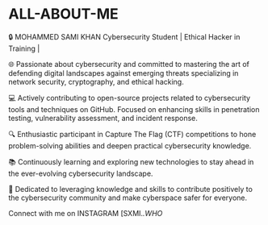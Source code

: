 # ALL-ABOUT-ME
🔒 MOHAMMED SAMI KHAN
Cybersecurity Student | Ethical Hacker in Training | 

🌐 Passionate about cybersecurity and committed to mastering the art of defending digital landscapes against emerging threats specializing in network security, cryptography, and ethical hacking.

💻 Actively contributing to open-source projects related to cybersecurity tools and techniques on GitHub. Focused on enhancing skills in penetration testing, vulnerability assessment, and incident response.

🔍 Enthusiastic participant in Capture The Flag (CTF) competitions to hone problem-solving abilities and deepen practical cybersecurity knowledge.

📚 Continuously learning and exploring new technologies to stay ahead in the ever-evolving cybersecurity landscape.

🚀 Dedicated to leveraging knowledge and skills to contribute positively to the cybersecurity community and make cyberspace safer for everyone.

Connect with me on INSTAGRAM [SXMI._.WHO_

